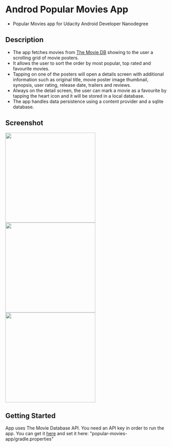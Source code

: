 # Androd Popular Movies App
- Popular Movies app for Udacity Android Developer Nanodegree
## Description
- The app fetches movies from <a href="https://www.themoviedb.org" target="_blank">The Movie DB</a> showing to the user a scrolling grid of movie posters. 
- It allows the user to sort the order by most popular, top rated and favourite movies. 
- Tapping on one of the posters will open a details screen with additional information such as original title, movie poster image thumbnail, synopsis, user rating, release date, trailers and reviews. 
- Always on the detail screen, the user can mark a movie as a favourite by tapping the heart icon and it will be stored in a local database. 
- The app handles data persistence using a content provider and a sqlite database.
## Screenshot
<img src="https://github.com/simoneconigliaro/android_movies/blob/master/Screenshot_1563301244.png" width="280"/> <img src="https://github.com/simoneconigliaro/android_movies/blob/master/Screenshot_1563301376.png" width="280"/> <img src="https://github.com/simoneconigliaro/android_movies/blob/master/Screenshot_1563301425.png" width="280"/>
## Getting Started
App uses The Movie Database API. You need an API key in order to run the app. You can get it <a href="https://www.themoviedb.org/account/signup?language=en-EN" target="_blank">here</a> and set it here: "popular-movies-app/gradle.properties"


